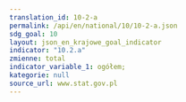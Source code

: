 ```yaml
---
translation_id: 10-2-a
permalink: /api/en/national/10/10-2-a.json
sdg_goal: 10
layout: json_en_krajowe_goal_indicator
indicator: "10.2.a"
zmienne: total
indicator_variable_1: ogółem;
kategorie: null
source_url: www.stat.gov.pl
---
```

